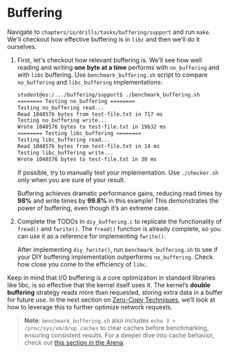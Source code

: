 # Buffering

Navigate to `chapters/io/drills/tasks/buffering/support` and run `make`.
We'll checkout how effective buffering is in `libc` and then we'll do it ourselves.

1. First, let's checkout how relevant buffering is.
   We'll see how well reading and writing **one byte at a time** performs with `no_buffering` and with `libc` buffering.
   Use `benchmark_buffering.sh` script to compare `no_buffering` and `libc_buffering` implementations:

   ```bash
   student@os:/.../buffering/support$ ./benchmark_buffering.sh
   ======== Testing no_buffering ========
   Testing no_buffering read...
   Read 1048576 bytes from test-file.txt in 717 ms
   Testing no_buffering write...
   Wrote 1048576 bytes to test-file.txt in 19632 ms
   ======== Testing libc_buffering ========
   Testing libc_buffering read...
   Read 1048576 bytes from test-file.txt in 14 ms
   Testing libc_buffering write...
   Wrote 1048576 bytes to test-file.txt in 38 ms
   ```

   If possible, try to manually test your implementation.
   Use `./checker.sh` only when you are sure of your result.

   Buffering achieves dramatic performance gains, reducing read times by **98%** and write times by **99.8%** in this example!
   This demonstrates the power of buffering, even though it’s an extreme case.

1. Complete the TODOs in `diy_buffering.c` to replicate the functionality of `fread()` and `fwrite()`.
   The `fread()` function is already complete, so you can use it as a reference for implementing `fwrite()`.

   After implementing `diy_fwrite()`, run `benchmark_buffering.sh` to see if your DIY buffering implementation outperforms `no_buffering`.
   Check how close you come to the efficiency of `libc`.

Keep in mind that I/O buffering is a core optimization in standard libraries like libc, is so effective that the kernel itself uses it.
The kernel’s **double buffering** strategy reads more than requested, storing extra data in a buffer for future use.
In the next section on [Zero-Copy Techniques](../../../../optimizations/reading/zero-copy.md), we’ll look at how to leverage this to further optimize network requests.

> **Note**: `benchmark_buffering.sh` also includes `echo 3 > /proc/sys/vm/drop_caches` to clear caches before benchmarking, ensuring consistent results.
  For a deeper dive into cache behavior, check out [this section in the Arena](../../arena/reading/arena.md#to-drop-or-not-to-drop).
